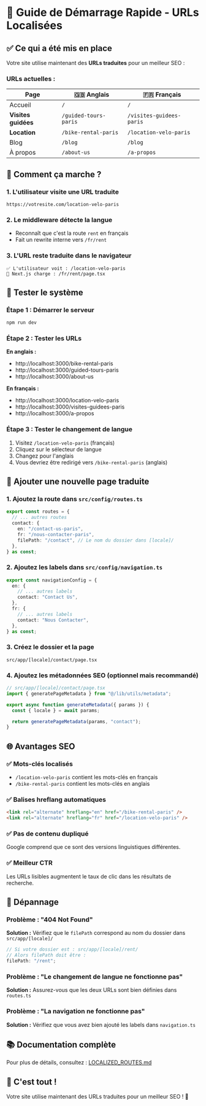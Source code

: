 # 🚀 Guide de Démarrage Rapide - URLs Localisées

## ✅ Ce qui a été mis en place

Votre site utilise maintenant des **URLs traduites** pour un meilleur SEO :

### URLs actuelles :

| Page                | 🇬🇧 Anglais            | 🇫🇷 Français              |
| ------------------- | --------------------- | ------------------------ |
| Accueil             | `/`                   | `/`                      |
| **Visites guidées** | `/guided-tours-paris` | `/visites-guidees-paris` |
| **Location**        | `/bike-rental-paris`  | `/location-velo-paris`   |
| Blog                | `/blog`               | `/blog`                  |
| À propos            | `/about-us`           | `/a-propos`              |

## 🎯 Comment ça marche ?

### 1. L'utilisateur visite une URL traduite

```
https://votresite.com/location-velo-paris
```

### 2. Le middleware détecte la langue

- Reconnaît que c'est la route `rent` en français
- Fait un rewrite interne vers `/fr/rent`

### 3. L'URL reste traduite dans le navigateur

```
✅ L'utilisateur voit : /location-velo-paris
🔧 Next.js charge : /fr/rent/page.tsx
```

## 📝 Tester le système

### Étape 1 : Démarrer le serveur

```bash
npm run dev
```

### Étape 2 : Tester les URLs

**En anglais :**

- http://localhost:3000/bike-rental-paris
- http://localhost:3000/guided-tours-paris
- http://localhost:3000/about-us

**En français :**

- http://localhost:3000/location-velo-paris
- http://localhost:3000/visites-guidees-paris
- http://localhost:3000/a-propos

### Étape 3 : Tester le changement de langue

1. Visitez `/location-velo-paris` (français)
2. Cliquez sur le sélecteur de langue
3. Changez pour l'anglais
4. Vous devriez être redirigé vers `/bike-rental-paris` (anglais)

## 🔧 Ajouter une nouvelle page traduite

### 1. Ajoutez la route dans `src/config/routes.ts`

```typescript
export const routes = {
  // ... autres routes
  contact: {
    en: "/contact-us-paris",
    fr: "/nous-contacter-paris",
    filePath: "/contact", // Le nom du dossier dans [locale]/
  },
} as const;
```

### 2. Ajoutez les labels dans `src/config/navigation.ts`

```typescript
export const navigationConfig = {
  en: {
    // ... autres labels
    contact: "Contact Us",
  },
  fr: {
    // ... autres labels
    contact: "Nous Contacter",
  },
} as const;
```

### 3. Créez le dossier et la page

```
src/app/[locale]/contact/page.tsx
```

### 4. Ajoutez les métadonnées SEO (optionnel mais recommandé)

```typescript
// src/app/[locale]/contact/page.tsx
import { generatePageMetadata } from "@/lib/utils/metadata";

export async function generateMetadata({ params }) {
  const { locale } = await params;

  return generatePageMetadata(params, "contact");
}
```

## 🌐 Avantages SEO

### ✅ Mots-clés localisés

- `/location-velo-paris` contient les mots-clés en français
- `/bike-rental-paris` contient les mots-clés en anglais

### ✅ Balises hreflang automatiques

```html
<link rel="alternate" hreflang="en" href="/bike-rental-paris" />
<link rel="alternate" hreflang="fr" href="/location-velo-paris" />
```

### ✅ Pas de contenu dupliqué

Google comprend que ce sont des versions linguistiques différentes.

### ✅ Meilleur CTR

Les URLs lisibles augmentent le taux de clic dans les résultats de recherche.

## 🐛 Dépannage

### Problème : "404 Not Found"

**Solution :** Vérifiez que le `filePath` correspond au nom du dossier dans `src/app/[locale]/`

```typescript
// Si votre dossier est : src/app/[locale]/rent/
// Alors filePath doit être :
filePath: "/rent";
```

### Problème : "Le changement de langue ne fonctionne pas"

**Solution :** Assurez-vous que les deux URLs sont bien définies dans `routes.ts`

### Problème : "La navigation ne fonctionne pas"

**Solution :** Vérifiez que vous avez bien ajouté les labels dans `navigation.ts`

## 📚 Documentation complète

Pour plus de détails, consultez : [LOCALIZED_ROUTES.md](./LOCALIZED_ROUTES.md)

## 🎉 C'est tout !

Votre site utilise maintenant des URLs traduites pour un meilleur SEO ! 🚀
